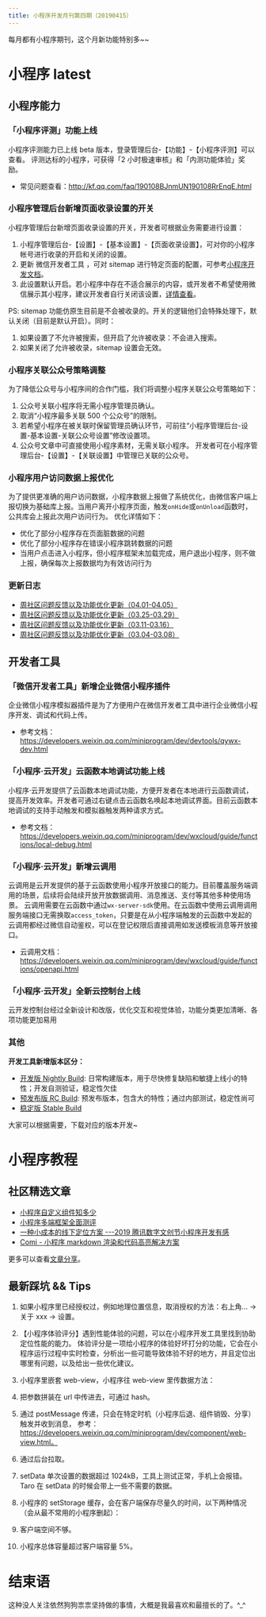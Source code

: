 ```yaml
---
title: 小程序开发月刊第四期（20190415）
---
```


每月都有小程序期刊，这个月新功能特别多~~

<!--more-->

# 小程序 latest

## 小程序能力

### 「小程序评测」功能上线

小程序评测能力已上线 beta 版本，登录管理后台-【功能】-【小程序评测】可以查看。
评测达标的小程序，可获得「2 小时极速审核」和「内测功能体验」奖励。

- 常见问题查看：http://kf.qq.com/faq/190108BJnmUN190108RrEnqE.html

### 小程序管理后台新增页面收录设置的开关

小程序管理后台新增页面收录设置的开关，开发者可根据业务需要进行设置：

1. 小程序管理后台-【设置】-【基本设置】-【页面收录设置】，可对你的小程序帐号进行收录的开启和关闭的设置。
2. 更新 微信开发者工具 ，可对 sitemap 进行特定页面的配置，可参考[小程序开发文档](https://developers.weixin.qq.com/miniprogram/dev/framework/sitemap.html)。
3. 此设置默认开启。若小程序中存在不适合展示的内容，或开发者不希望使用微信展示其小程序，建议开发者自行关闭该设置，[详情查看](https://mp.weixin.qq.com/wxopen/readtemplate?t=config/collection_agreement_tmpl)。

PS: sitemap 功能仿原生目前是不会被收录的。开关的逻辑他们会特殊处理下，默认关闭（目前是默认开启）。同时：

1. 如果设置了不允许被搜索，但开启了允许被收录：不会进入搜索。
2. 如果关闭了允许被收录，sitemap 设置会无效。

### 小程序关联公众号策略调整

为了降低公众号与小程序间的合作门槛，我们将调整小程序关联公众号策略如下：

1. 公众号关联小程序将无需小程序管理员确认。
2. 取消“小程序最多关联 500 个公众号”的限制。
3. 若希望小程序在被关联时保留管理员确认环节，可前往“小程序管理后台-设置-基本设置-关联公众号设置”修改设置项。
4. 公众号文章中可直接使用小程序素材，无需关联小程序。
   开发者可在小程序管理后台-【设置】-【关联设置】中管理已关联的公众号。

### 小程序用户访问数据上报优化

为了提供更准确的用户访问数据，小程序数据上报做了系统优化，由微信客户端上报切换为基础库上报。当用户离开小程序页面，触发`onHide`或`onUnload`函数时，公共库会上报此次用户访问行为。
优化详情如下：

- 优化了部分小程序存在页面脏数据的问题
- 优化了部分小程序存在错误小程序跳转数据的问题
- 当用户点击进入小程序，但小程序框架未加载完成，用户退出小程序，则不做上报，确保每次上报数据均为有效访问行为

### 更新日志

- [周社区问题反馈以及功能优化更新（04.01-04.05）](https://developers.weixin.qq.com/community/develop/doc/000c8033998118cb3168228965b401)
- [周社区问题反馈以及功能优化更新（03.25-03.29）](https://developers.weixin.qq.com/community/develop/doc/0006882b218580bcaf58036f556c01)
- [周社区问题反馈以及功能优化更新（03.11-03.16）](https://developers.weixin.qq.com/community/develop/doc/000c249a62c968e59648fdcd051001)
- [周社区问题反馈以及功能优化更新（03.04-03.08）](https://developers.weixin.qq.com/community/develop/doc/000e8a372e0608040c481445956001)

## 开发者工具

### 「微信开发者工具」新增企业微信小程序插件

企业微信小程序模拟器插件是为了方便用户在微信开发者工具中进行企业微信小程序开发、调试和代码上传。

- 参考文档：https://developers.weixin.qq.com/miniprogram/dev/devtools/qywx-dev.html

### 「小程序·云开发」云函数本地调试功能上线

小程序·云开发提供了云函数本地调试功能，方便开发者在本地进行云函数调试，提高开发效率。开发者可通过右键点击云函数名唤起本地调试界面。目前云函数本地调试的支持手动触发和模拟器触发两种请求方式。

- 参考文档：https://developers.weixin.qq.com/miniprogram/dev/wxcloud/guide/functions/local-debug.html

### 「小程序·云开发」新增云调用

云调用是云开发提供的基于云函数使用小程序开放接口的能力。目前覆盖服务端调用的场景，后续将会陆续开放开放数据调用、消息推送、支付等其他多种使用场景。
云调用需要在云函数中通过`wx-server-sdk`使用。在云函数中使用云调用调用服务端接口无需换取`access_token`，只要是在从小程序端触发的云函数中发起的云调用都经过微信自动鉴权，可以在登记权限后直接调用如发送模板消息等开放接口。

- 云调用文档：https://developers.weixin.qq.com/miniprogram/dev/wxcloud/guide/functions/openapi.html

### 「小程序·云开发」全新云控制台上线

云开发控制台经过全新设计和改版，优化交互和视觉体验，功能分类更加清晰、各项功能更加易用

### 其他

**开发工具新增版本区分：**

- [开发版 Nightly Build](https://developers.weixin.qq.com/miniprogram/dev/devtools/nightly.html): 日常构建版本，用于尽快修复缺陷和敏捷上线小的特性；开发自测验证，稳定性欠佳
- [预发布版 RC Build](https://developers.weixin.qq.com/miniprogram/dev/devtools/rc.html): 预发布版本，包含大的特性；通过内部测试，稳定性尚可
- [稳定版 Stable Build](https://developers.weixin.qq.com/miniprogram/dev/devtools/stable.html)

大家可以根据需要，下载对应的版本开发~

# 小程序教程

## 社区精选文章

- [小程序自定义组件知多少](https://developers.weixin.qq.com/community/develop/article/doc/0004e0543b8878a53b589986451413)
- [小程序多端框架全面测评](https://developers.weixin.qq.com/community/develop/article/doc/000eaadb944de06374485c3ed51813)
- [一种小成本的线下定位方案 ---2019 腾讯数字文创节小程序开发有感](https://developers.weixin.qq.com/community/develop/article/doc/000caad3c4cbc03a5648e01e951013)
- [Comi - 小程序 markdown 渲染和代码高亮解决方案](https://developers.weixin.qq.com/community/develop/article/doc/000aa4e19a0d50bf0f6893b9f56c13)

更多可以查看[文章分享](https://developers.weixin.qq.com/community/develop/article)。

## 最新踩坑 && Tips

1. 如果小程序里已经授权过，例如地理位置信息，取消授权的方法：右上角... -> 关于 xxx -> 设置。

2. 【小程序体验评分】遇到性能体验的问题，可以在小程序开发工具里找到协助定位性能的能力。
   体验评分是一项给小程序的体验好坏打分的功能，它会在小程序运行过程中实时检查，分析出一些可能导致体验不好的地方，并且定位出哪里有问题，以及给出一些优化建议。

3. 小程序里嵌套 web-view，小程序往 web-view 里传数据方法：
4. 把参数拼装在 url 中传进去，可通过 hash。
5. 通过 postMessage 传递，只会在特定时机（小程序后退、组件销毁、分享）触发并收到消息， 参考：https://developers.weixin.qq.com/miniprogram/dev/component/web-view.html。
6. 通过后台拉取。

7. setData 单次设置的数据超过 1024kB，工具上测试正常，手机上会报错。Taro 在 setData 的时候会带上一些不需要的数据。

8. 小程序的 setStorage 缓存，会在客户端保存尽量久的时间，以下两种情况（会从最不常用的小程序删起）：
9. 客户端空间不够。
10. 小程序总体容量超过客户端容量 5%。

# 结束语

这种没人关注依然狗狗祟祟坚持做的事情，大概是我最喜欢和最擅长的了。^\_^
